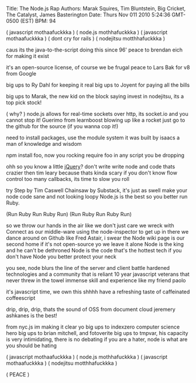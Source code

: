 Title: The Node.js Rap
Authors: Marak Squires, Tim Bluntstein, Big Cricket, The Catalyst, James Basterington 
Date: Thurs Nov 011 2010 5:24:36 GMT-0500 (EST)
BPM: 94


( javascript mothaafuckkka )
( node.js mothhafuckkka )
( javascript mothaafuckkka )
( dont cry for rails )
( nodejitsu motthhafuckkka )

caus its the java-to-the-script doing this since 96'
peace to brendan eich for making it exist 

it's an open-source license, of course we be frugal
peace to Lars Bak for v8 from Google

big ups to Ry Dahl for keeping it real
big ups to Joyent for paying all the bills

big ups to Marak, the new kid on the block 
saying invest in nodejitsu, its a top pick stock!

( why? ) node.js allows for real-time sockets
over http, its socket.io and you cannot stop it! 
Guerimo from learnboost blowing up like a rocket
just go to the github for the source (if you wanna cop it!)

need to install packages, use the module system
it was built by isaacs a man of knowledge and wisdom

npm install foo, now you rocking
require foo in any script you be dropping

ohh so you know a little [jQuery](http://jquery.com)?
don't write write node and code 
thats crazier then tim leary
because thats kinda scary if you don't know flow control
too many callbacks, its time to slow you roll

try Step by Tim Caswell
Chainsaw by Substack, it's just as swell
make your node code sane and not looking loopy
Node.js is the best so you better run Ruby.

(Run Ruby Run Ruby Run)
(Run Ruby Run Ruby Run)

so we throw our hands in the air like we don't just care
we wreck with Connect as our middle-ware
using the node-inspector to get up in there
we dance around on Github like Fred Astair, i swear
the Node wiki page is our second home
if it's not open-source yo we leave it alone
Node is the king and he can't be dethroned
Node is the code that's the hottest tech
if you don't have Node you better protect your neck

you see, node blurs the line of the server and client
battle hardened technologies and a community that is reliant
10 year javascript veterans that never threw in the towel
immense skill and experience like my friend paolo

it's javascript time, we own this shhhh
have a refreshing taste of caffeinated coffeescript

drip, drip, drip, thats the sound of OSS 
from document cloud jeremery ashkanes is the best!

from nyc.js im making it clear yo
big ups to indexzero computer science hero
big ups to brian mitchell, and fotoverite
big ups to tmpvar,  his capacity is very
intimidating, there is no debating
if you are a hater, node is what are you should be hating

( javascript mothaafuckkka )
( node.js mothhafuckkka )
( javascript mothaafuckkka )
( nodejitsu motthhafuckkka )

( PEACE )

